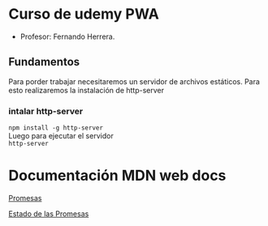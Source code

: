 
# Curso de udemy PWA 

- Profesor: Fernando Herrera. 

## Fundamentos

Para porder trabajar necesitaremos un servidor de archivos estáticos. Para esto realizaremos la instalación de http-server
### intalar  http-server
`npm install -g http-server`<br>
Luego para ejecutar el servidor<br>
 `http-server`

# Documentación MDN web docs
[Promesas](https://developer.mozilla.org/es/docs/Web/JavaScript/Referencia/Objetos_globales/Promise/prototype)

[Estado de las Promesas](Doc/estados-de-las-promesas.pdf)